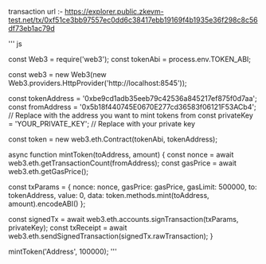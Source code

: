 transaction url :- https://explorer.public.zkevm-test.net/tx/0xf51ce3bb97557ec0dd6c38417ebb19169f4b1935e36f298c8c56df73eb1ac79d

''' js
  
  
 const Web3 = require('web3');
const tokenAbi = process.env.TOKEN_ABI;

const web3 = new Web3(new Web3.providers.HttpProvider('http://localhost:8545'));

const tokenAddress = '0xbe9cd1adb35eeb79c42536a845217ef875f0d7aa';
const fromAddress = '0x5b18f440745E0670E277cd36583f06121F53ACb4'; // Replace with the address you want to mint tokens from
const privateKey = 'YOUR_PRIVATE_KEY'; // Replace with your private key

const token = new web3.eth.Contract(tokenAbi, tokenAddress);

async function mintToken(toAddress, amount) {
  const nonce = await web3.eth.getTransactionCount(fromAddress);
  const gasPrice = await web3.eth.getGasPrice();

  const txParams = {
    nonce: nonce,
    gasPrice: gasPrice,
    gasLimit: 500000,
    to: tokenAddress,
    value: 0,
    data: token.methods.mint(toAddress, amount).encodeABI()
  };

  const signedTx = await web3.eth.accounts.signTransaction(txParams, privateKey);
  const txReceipt = await web3.eth.sendSignedTransaction(signedTx.rawTransaction);
}

mintToken('Address', 100000);
'''
